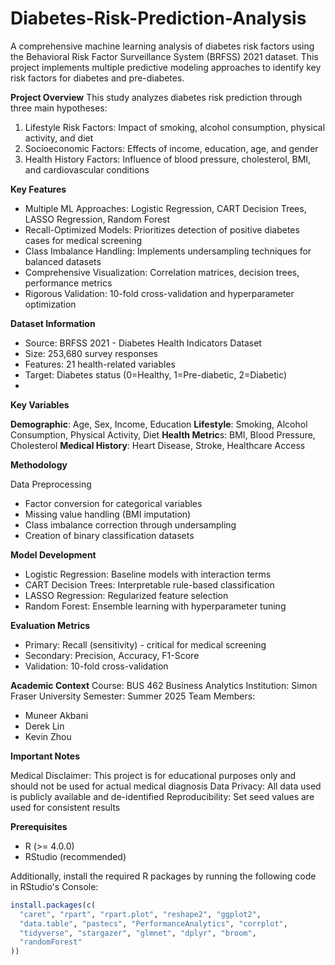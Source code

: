 # Diabetes-Risk-Prediction-Analysis

A comprehensive machine learning analysis of diabetes risk factors using the Behavioral Risk Factor Surveillance System (BRFSS) 2021 dataset. This project implements multiple predictive modeling approaches to identify key risk factors for diabetes and pre-diabetes.

**Project Overview**
This study analyzes diabetes risk prediction through three main hypotheses:

1. Lifestyle Risk Factors: Impact of smoking, alcohol consumption, physical activity, and diet
2. Socioeconomic Factors: Effects of income, education, age, and gender
3. Health History Factors: Influence of blood pressure, cholesterol, BMI, and cardiovascular conditions

**Key Features**

- Multiple ML Approaches: Logistic Regression, CART Decision Trees, LASSO Regression, Random Forest
- Recall-Optimized Models: Prioritizes detection of positive diabetes cases for medical screening
- Class Imbalance Handling: Implements undersampling techniques for balanced datasets
- Comprehensive Visualization: Correlation matrices, decision trees, performance metrics
- Rigorous Validation: 10-fold cross-validation and hyperparameter optimization

**Dataset Information**
- Source: BRFSS 2021 - Diabetes Health Indicators Dataset
- Size: 253,680 survey responses
- Features: 21 health-related variables
- Target: Diabetes status (0=Healthy, 1=Pre-diabetic, 2=Diabetic)
- 
**Key Variables**

**Demographic**: Age, Sex, Income, Education
**Lifestyle**: Smoking, Alcohol Consumption, Physical Activity, Diet
**Health Metric**s: BMI, Blood Pressure, Cholesterol
**Medical History**: Heart Disease, Stroke, Healthcare Access

**Methodology**

Data Preprocessing

- Factor conversion for categorical variables
- Missing value handling (BMI imputation)
- Class imbalance correction through undersampling
- Creation of binary classification datasets

**Model Development**
- Logistic Regression: Baseline models with interaction terms
- CART Decision Trees: Interpretable rule-based classification
- LASSO Regression: Regularized feature selection
- Random Forest: Ensemble learning with hyperparameter tuning

**Evaluation Metrics**

- Primary: Recall (sensitivity) - critical for medical screening
- Secondary: Precision, Accuracy, F1-Score
- Validation: 10-fold cross-validation

**Academic Context**
Course: BUS 462 Business Analytics
Institution: Simon Fraser University
Semester: Summer 2025
Team Members:

- Muneer Akbani
- Derek Lin
- Kevin Zhou

**Important Notes**

Medical Disclaimer: This project is for educational purposes only and should not be used for actual medical diagnosis
Data Privacy: All data used is publicly available and de-identified
Reproducibility: Set seed values are used for consistent results

**Prerequisites**

- R (>= 4.0.0)
- RStudio (recommended)

Additionally, install the required R packages by running the following code in RStudio's Console:

```r
install.packages(c(
  "caret", "rpart", "rpart.plot", "reshape2", "ggplot2",
  "data.table", "pastecs", "PerformanceAnalytics", "corrplot",
  "tidyverse", "stargazer", "glmnet", "dplyr", "broom",
  "randomForest"
))

